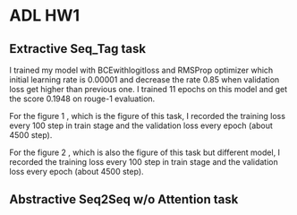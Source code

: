 # ADL HW1
## Extractive Seq_Tag task 
I trained my model with BCEwithlogitloss and RMSProp optimizer which initial learning rate is 0.00001 and decrease the rate 0.85 when validation loss get higher than previous one. I trained 11 epochs on this model and get the score 0.1948 on rouge-1 evaluation. 

For the figure 1 , which is the figure of this task, I recorded the training loss every 100 step in train stage and the validation loss every epoch (about 4500 step).

For the figure 2 , which is also the figure of this task but different model, I recorded the training loss every 100 step in train stage and the validation loss every epoch (about 4500 step).

## Abstractive Seq2Seq w/o Attention task
